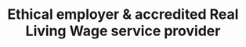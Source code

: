 ---
order: 3
icon: "/icons/group.svg"
title: "Ethical <b>employer & accredited Real Living Wage service provider</b>"
type: "default"
---